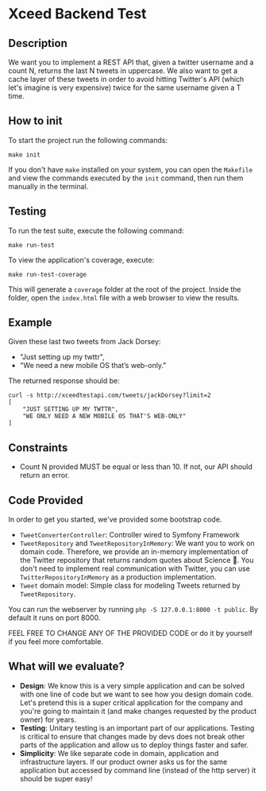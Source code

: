 # Xceed Backend Test 

## Description
We want you to implement a REST API that, given a twitter username and a count N, returns the last N tweets in uppercase. We also want to get a cache layer of these tweets in order to avoid hitting Twitter's API (which let's imagine is very expensive) twice for the same username given a T time.

## How to init
To start the project run the following commands:
```
make init
```
If you don't have `make` installed on your system, you can open the `Makefile` and view the commands executed by the `init` command, then run them manually in the terminal.

## Testing
To run the test suite, execute the following command:
```
make run-test
```

To view the application's coverage, execute:
```
make run-test-coverage
```
This will generate a `coverage` folder at the root of the project. Inside the folder, open the `index.html` file with a web browser to view the results.
## Example 

Given these last two tweets from Jack Dorsey:
- "Just setting up my twttr",
- "We need a new mobile OS that’s web-only."

The returned response should be:
```
curl -s http://xceedtestapi.com/tweets/jackDorsey?limit=2
[
    "JUST SETTING UP MY TWTTR",
    "WE ONLY NEED A NEW MOBILE OS THAT'S WEB-ONLY"
]
```

## Constraints 
- Count N provided MUST be equal or less than 10. If not, our API should return an error.

## Code Provided
In order to get you started, we've provided some bootstrap code.
- `TweetConverterController`: Controller wired to Symfony Framework
- `TweetRepository` and `TweetRepositoryInMemory`: We want you to work on domain code. Therefore, we provide an in-memory implementation of the Twitter repository that returns random quotes about Science 🧐. You don't need to implement real communication with Twitter, you can use `TwitterRepositoryInMemory` as a production implementation.
- `Tweet` domain model: Simple class for modeling Tweets returned by `TweetRepository`.

You can run the webserver by running `php -S 127.0.0.1:8000 -t public`. By default it runs on port 8000.

FEEL FREE TO CHANGE ANY OF THE PROVIDED CODE or do it by yourself if you feel more comfortable.

## What will we evaluate?
* **Design**: We know this is a very simple application and can be solved with one line of code but we want to see how you design domain code. Let's pretend this is a super critical application for the company and you're going to maintain it (and make changes requested by the product owner) for years.
* **Testing**: Unitary testing is an important part of our applications. Testing is critical to ensure that changes made by devs does not break other parts of the application and allow us to deploy things faster and safer. 
* **Simplicity**: We like separate code in domain, application and infrastructure layers. If our product owner asks us for the same application but accessed by command line (instead of the http server) it should be super easy!
